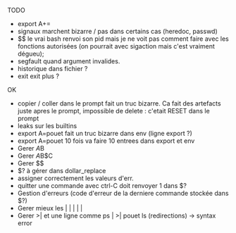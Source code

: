 TODO
* export A+=
* signaux marchent bizarre / pas dans certains cas (heredoc, passwd)
* $$ le vrai bash renvoi son pid mais je ne voit pas comment faire avec les
	fonctions autorisées (on pourrait avec sigaction mais c'est vraiment dégueu);
* segfault quand argument invalides.
* historique dans fichier ?
* exit exit plus ?

OK
* copier / coller dans le prompt fait un truc bizarre. Ca fait des artefacts juste apres le prompt, impossible de delete : c'etait RESET dans le prompt
* leaks sur les builtins
* export A=pouet fait un truc bizarre dans env (ligne export ?)
* export A=pouet 10 fois va faire 10 entrees dans export et env
* Gerer $A$B
* Gerer $A$B$C
* Gerer $$
* $? à gérer dans dollar_replace
* assigner correctement les valeurs d'err.
* quitter une commande avec ctrl-C doit renvoyer 1 dans $?
* Gestion d'erreurs (code d'erreur de la derniere commande stockée dans $?)
* Gerer mieux les | | | | |
* Gerer >| et une ligne comme ps | >| pouet ls (redirections) -> syntax error
